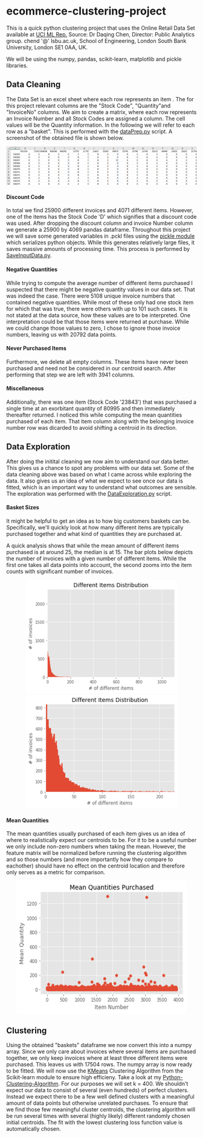 # ecommerce-clustering-project
This is a quick python clustering project that uses the Online Retail Data Set available at [UCI ML Rep.](https://archive.ics.uci.edu/ml/datasets/online+retail#)
Source:  Dr Daqing Chen, Director: Public Analytics group. chend '@' lsbu.ac.uk, School of Engineering, London South Bank University, London SE1 0AA, UK.

We will be using the numpy, pandas, scikit-learn, matplotlib and pickle libraries. 

## Data Cleaning

The Data Set is an excel sheet where each row represents an item . The for this project relevant columns are the "Stock Code", "Quantity"and "InvoiceNo" columns. We aim to create a matrix, where each row represents an Invoice Number and all Stock Codes are assigned a column. The cell values will be the Quantity information. In the following we will refer to each row as a "basket". This is performed with the [dataPrep.py](https://github.com/gmoharram/ecommerce-clustering-project/blob/main/dataPrep.py) script. A screenshot of the obtained file is shown below. 

![Baskets](https://github.com/gmoharram/ecommerce-clustering-project/blob/main/2021-01-07.png "Baskets")


#### Discount Code

In total we find 25900 different invoices and 4071 different items. However, one of the items has the Stock Code 'D' which signifies that a discount code was used. After dropping the discount column and invoice Number column we generate a 25900 by 4069 pandas dataframe. Throughout this project we will save some generated variables in .pckl files using the [pickle module](https://docs.python.org/3/library/pickle.html) which serializes python objects. While this generates relatively large files, it saves massive amounts of processing time. This process is performed by [SaveInputData.py](https://github.com/gmoharram/ecommerce-clustering-project/blob/main/SaveInputData.py).

#### Negative Quantities

While trying to compute the average number of different items purchased I suspected that there might be negative quantity values in our data set. That was indeed the case. There were 5108 unique invoice numbers that contained negative quantities. While most of these only had one stock item for which that was true, there were others with up to 101 such cases. It is not stated at the data source, how these values are to be interpreted. One interpretation could be that those items were returned at purchase. While we could change those values to zero, I chose to ignore those invoice numbers, leaving us with 20792 data points. 

#### Never Purchased Items

Furthermore, we delete all empty columns. These items have never been purchased and need not be considered in our centroid search. After performing that step we are left with 3941 columns. 

#### Miscellaneous

Additionally, there was one item (Stock Code '23843') that was purchased a single time at an exorbitant quantity of 80995 and then immediately thereafter returned. I noticed this while computing the mean quantities purchased of each item. That item column along with the belonging invoice number row was dicarded to avoid shifting a centroid in its direction. 

## Data Exploration

After doing the initital cleaning we now aim to understand our data better. This gives us a chance to spot any problems with our data set. Some of the data cleaning above was based on what I came across while exploring the data. It also gives us an idea of what we expect to see once our data is fitted, which is an important way to understand what outcomes are sensible. The exploration was performed with the [DataExploration.py](https://github.com/gmoharram/ecommerce-clustering-project/blob/main/DataExploration.py) script.

#### Basket Sizes

It might be helpful to get an idea as to how big customers baskets can be. Specifically, we'll quickly look at how many different items are typically purchased together and what kind of quantities they are purchased at. 

A quick analysis shows that while the mean amount of different items purchased is at around 25, the median is at 15. The bar plots below depicts the number of invoices with a given number of different items. While the first one takes all data points into account, the second zooms into the item counts with significant number of invoices. 

<p align="center">
  <img width="400" height="300" src="https://github.com/gmoharram/ecommerce-clustering-project/blob/main/DifferentDistribution.png">
  <img width="400" height="300" src="https://github.com/gmoharram/ecommerce-clustering-project/blob/main/DifferentDistributionMiddle.png">
</p>


#### Mean Quantities

The mean quantities usually purchased of each item gives us an idea of where to realistically expect our centroids to be. For it to be a useful number we only include non-zero numbers when taking the mean. However, the feature matrix will be normalized before running the clustering algorithm and so those numbers (and more importantly how they compare to eachother) should have no effect on the centroid location and therefore only serves as a metric for comparison. 


<p align="center">
  <img width="450" height="350" src="https://github.com/gmoharram/ecommerce-clustering-project/blob/main/MeanQuantities.png">
</p>

## Clustering 

Using the obtained "baskets" dataframe we now convert this into a numpy array. Since we only care about invoices where several items are purchased together, we only keep invoices where at least three different items were purchased. This leaves us with 17504 rows. The numpy array is now ready to be fitted. We will now use the [KMeans](https://scikit-learn.org/stable/modules/generated/sklearn.cluster.KMeans.html#sklearn.cluster.KMeans) Clustering Algorithm from the Scikit-learn module to ensure high efficieny. Take a look at my [Python-Clustering-Algorithm](https://github.com/gmoharram/Python-Clustering-Algorithm). For our purposes we will set k = 400. We shouldn't expect our data to consist of several (even hundreds) of perfect clusters. Instead we expect there to be a few well defined clusters with a meaningful amount of data points but otherwise unrelated purchases. To ensure that we find those few meaningful cluster centroids, the clustering algorithm will be run several times with several (highly likely) different randomly chosen initial centroids. The fit with the lowest clustering loss function value is automatically chosen. 


